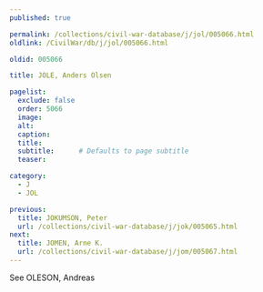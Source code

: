 ```yaml
---
published: true

permalink: /collections/civil-war-database/j/jol/005066.html
oldlink: /CivilWar/db/j/jol/005066.html

oldid: 005066

title: JOLE, Anders Olsen

pagelist:
  exclude: false
  order: 5066
  image: 
  alt:
  caption:
  title:
  subtitle:      # Defaults to page subtitle
  teaser:

category: 
  - J 
  - JOL

previous:
  title: JOKUMSON, Peter
  url: /collections/civil-war-database/j/jok/005065.html  
next:
  title: JOMEN, Arne K.
  url: /collections/civil-war-database/j/jom/005067.html   
---
```

See OLESON, Andreas